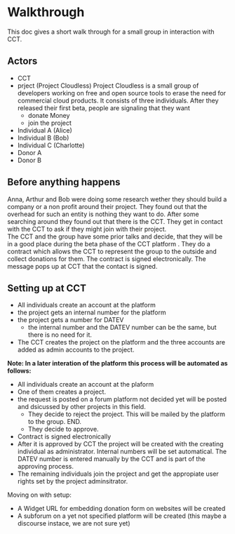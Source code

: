 # Walkthrough 
This doc gives a short walk through for a small group in interaction with CCT.

## Actors
* CCT
* prject (Project Cloudless) 
  Project Cloudless is a small group of developers working on free and open source tools to erase the need for commercial cloud products. It consists of three individuals. After they released their first beta, people are signaling that they want
    * donate Money
    * join the project
* Individual A (Alice)
* Individual B (Bob)
* Individual C (Charlotte)
* Donor A
* Donor B

## Before anything happens

Anna, Arthur and Bob were doing some research wether they should build a company or a non profit around their project. They found out that the overhead for such an entity is nothing they want to do. After some searching around they found out that there is the CCT. They get in contact with the CCT to ask if they might join with their project.  
The CCT and the group have some prior talks and decide, that they will be in a good place during the beta phase of the CCT platform . They do a contract which allows the CCT to represent the group to the outside and collect donations for them. The contract is signed electronically. The message pops up at CCT that the contact is signed.

## Setting up at CCT

* All individuals create an account at the platform
* the project gets an internal number for the platform
* the project gets a number for DATEV
  * the internal number and the DATEV number can be the same, but there is no need for it.
* The CCT creates the project on the platform and the three accounts are added as admin accounts to the project. 

__Note: In a later interation of the platform this process will be automated as follows:__
* All individuals create an account at the plaform
* One of them creates a project. 
* the request is posted on a forum platform not decided yet will be posted and dsicussed by other projects in this field.
  * They decide to reject the project. This will be mailed by the platform to the group. END.
  * They decide to approve. 
* Contract is signed electronically 
* After it is approved by CCT the project will be created with the creating individual as administrator. Internal numbers will be set automatical. The DATEV number is entered manually by the CCT and is part of the approving process. 
* The remaining individuals join the project and get the appropiate user rights set by the project adminsitrator.

Moving on with setup:  
* A Widget URL for embedding donation form on websites will be created
* A subforum on a yet not specified platform will be created  (this maybe a discourse instace, we are not sure yet)

